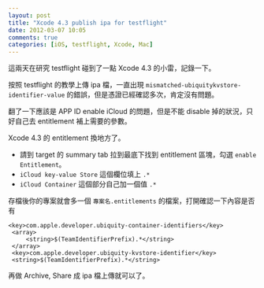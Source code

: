```yaml
---
layout: post
title: "Xcode 4.3 publish ipa for testflight"
date: 2012-03-07 10:05
comments: true
categories: [iOS, testflight, Xcode, Mac]
---
```

這兩天在研究 testflight 碰到了一點 Xcode 4.3 的小雷，記錄一下。

按照 testflight 的教學上傳 ipa 檔，一直出現 `mismatched-ubiquitykvstore-identifier-value` 的錯誤，但是憑證已經確認多次，肯定沒有問題。

翻了一下應該是 APP ID enable iCloud 的問題，但是不能 disable 掉的狀況，只好自己去 entitlement 補上需要的參數。

Xcode 4.3 的 entitlement 換地方了。

* 請到 target 的 summary tab 拉到最底下找到 entitlement 區塊，勾選 `enable Entitlement`。
* `iCloud key-value Store` 這個欄位填上 `.*`
* `iCloud Container` 這個部分自己加一個值 `.*`

存檔後你的專案就會多一個 `專案名.entitlements` 的檔案，打開確認一下內容是否有

```
<key>com.apple.developer.ubiquity-container-identifiers</key>
 <array>
     <string>$(TeamIdentifierPrefix).*</string>
 </array>
 <key>com.apple.developer.ubiquity-kvstore-identifier</key>
 <string>$(TeamIdentifierPrefix).*</string>
```

再做 Archive, Share 成 ipa 檔上傳就可以了。